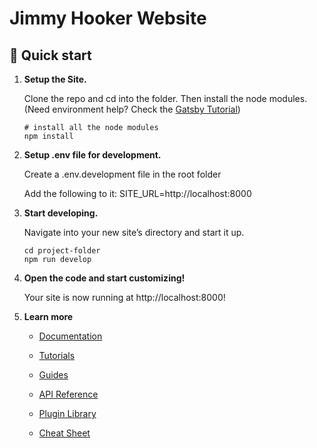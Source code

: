# Jimmy Hooker Website

## 🚀 Quick start

1.  **Setup the Site.**

    Clone the repo and cd into the folder. Then install the node modules. (Need environment help? Check the [Gatsby Tutorial](https://www.gatsbyjs.com/docs/tutorial/part-0/))

    ```shell
    # install all the node modules
    npm install
    ```

2.  **Setup .env file for development.**

    Create a .env.development file in the root folder

    Add the following to it:
    SITE_URL=http://localhost:8000

3.  **Start developing.**

    Navigate into your new site’s directory and start it up.

    ```shell
    cd project-folder
    npm run develop
    ```

4.  **Open the code and start customizing!**

    Your site is now running at http://localhost:8000!

4.  **Learn more**

    - [Documentation](https://www.gatsbyjs.com/docs/?utm_source=starter&utm_medium=readme&utm_campaign=minimal-starter)

    - [Tutorials](https://www.gatsbyjs.com/tutorial/?utm_source=starter&utm_medium=readme&utm_campaign=minimal-starter)

    - [Guides](https://www.gatsbyjs.com/tutorial/?utm_source=starter&utm_medium=readme&utm_campaign=minimal-starter)

    - [API Reference](https://www.gatsbyjs.com/docs/api-reference/?utm_source=starter&utm_medium=readme&utm_campaign=minimal-starter)

    - [Plugin Library](https://www.gatsbyjs.com/plugins?utm_source=starter&utm_medium=readme&utm_campaign=minimal-starter)

    - [Cheat Sheet](https://www.gatsbyjs.com/docs/cheat-sheet/?utm_source=starter&utm_medium=readme&utm_campaign=minimal-starter)

